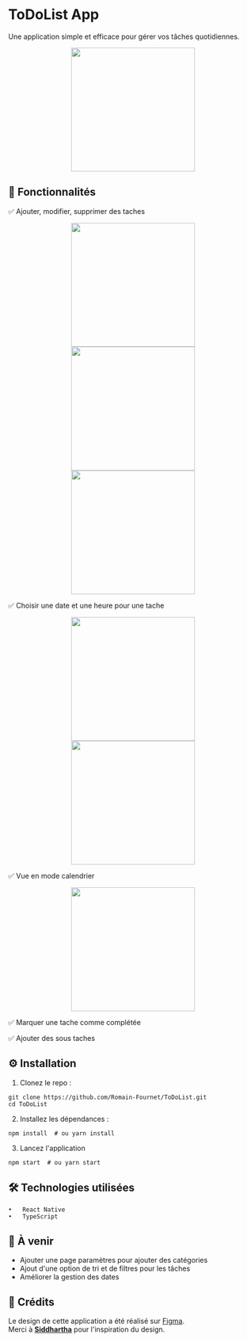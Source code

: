# ToDoList App

Une application simple et efficace pour gérer vos tâches quotidiennes.

<p align="center">
   <img src="https://github.com/user-attachments/assets/c7dbb0f6-0545-4629-821f-c0c33466517a" width="250">
</p>

## 🚀 Fonctionnalités

✅ Ajouter, modifier, supprimer des taches
<p align="center">
    <img src="https://github.com/user-attachments/assets/210bdc5d-4f06-448d-9502-90a4b2d9b2a3" width="250" hspace="10">
    <img src="https://github.com/user-attachments/assets/6b404b8d-db36-41a7-8196-e2e1af3e3bd6" width="250" hspace="10">
    <img src="https://github.com/user-attachments/assets/eb338670-86f0-454b-8e94-ba4009b6b412" width="250" hspace="10">
</p>

✅ Choisir une date et une heure pour une tache
<p align="center">
    <img src="https://github.com/user-attachments/assets/9af74aec-d3b4-4b1d-a268-8b4ca8bd7414" width="250" hspace="10">
    <img src="https://github.com/user-attachments/assets/8bdb6504-3c85-45be-96f1-b4542b83ed8a" width="250" hspace="10">
</p>

✅ Vue en mode calendrier
<p align="center">
    <img src="https://github.com/user-attachments/assets/4b3e3e60-38dd-4cf0-9c21-268b7416da2d" width="250" hspace="10">
</p>

✅ Marquer une tache comme complétée

✅ Ajouter des sous taches

## ⚙️ Installation
1.	Clonez le repo :
```
git clone https://github.com/Romain-Fournet/ToDoList.git
cd ToDoList
```
2.	Installez les dépendances :
```
npm install  # ou yarn install
```
3. Lancez l'application
```
npm start  # ou yarn start
```

## 🛠️ Technologies utilisées
	•	React Native
	•	TypeScript 

## 📌 À venir  

-  Ajouter une page paramètres pour ajouter des catégories 
-  Ajout d'une option de tri et de filtres pour les tâches
-  Améliorer la gestion des dates   


## 🎨 Crédits

Le design de cette application a été réalisé sur [Figma](https://www.figma.com/).  
Merci à **[Siddhartha](https://www.figma.com/community/file/1056617538023886207)** pour l'inspiration du design.



